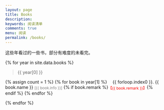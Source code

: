 ```yaml
---
layout: page
title: Books
description: 
keywords: 阅读清单
comments: true
menu: 阅读
permalink: /books/
---
```




这些年看过的一些书，部分有难度的未看完。


{% for year in site.data.books %}

> {{ year[0] }}

{% assign count = 1 %}
{% for book in year[1] %}
<span style="display:inline-block;text-indent:1em;">{{ forloop.index0 }}. </span>
<span>{{ book.name }}</span> 
<span style="color:grey;font-size:12px;vertical-align:middle;">[{{ book.info }}]</span>
{% if book.remark %}<span style="color:red;font-size:12px;vertical-align:middle;">【{{ book.remark }}】</span>{% endif %}
{% endfor %}

{% endfor %}
